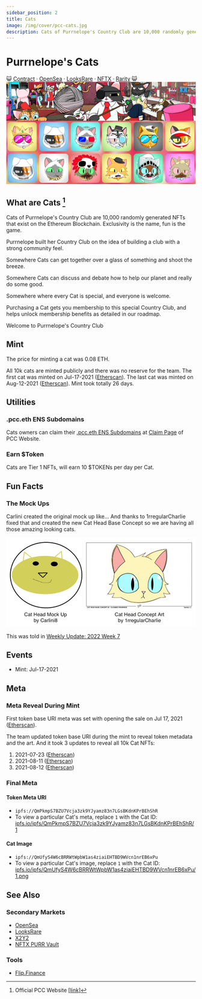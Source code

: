 ```yaml
---
sidebar_position: 2
title: Cats
image: /img/cover/pcc-cats.jpg
description: Cats of Purrnelope's Country Club are 10,000 randomly generated NFTs that exist on the Ethereum Blockchain. Exclusivity is the name, fun is the game.
---
```


# Purrnelope's Cats

😺
[Contract](https://etherscan.io/address/0x9759226b2f8ddeff81583e244ef3bd13aaa7e4a1) ·
[OpenSea](https://opensea.io/collection/purrnelopes-country-club) ·
[LooksRare](https://looksrare.org/collections/0x9759226B2F8ddEFF81583e244Ef3bd13AAA7e4A1) ·
[NFTX](https://nftx.io/vault/0xe581f272706581f9dcc362df3c7934e99192c492/) ·
[Rarity](https://rarity.tools/purrnelopes-country-club)
😺
![](./assets/pcc-cats.jpg)

## What are Cats [^1]

Cats of Purrnelope's Country Club are 10,000 randomly generated NFTs that exist on the Ethereum Blockchain. Exclusivity is the name, fun is the game.

Purrnelope built her Country Club on the idea of building a club with a strong community feel.

Somewhere Cats can get together over a glass of something and shoot the breeze.

Somewhere Cats can discuss and debate how to help our planet and really do some good.

Somewhere where every Cat is special, and everyone is welcome.

Purchasing a Cat gets you membership to this special Country Club, and helps unlock membership benefits as detailed in our roadmap.

Welcome to Purrnelope's Country Club

## Mint

The price for minting a cat was 0.08 ETH. 

All 10k cats are minted publicly and there was no reserve for the team. The first cat was minted on Jul-17-2021 ([Etherscan](https://etherscan.io/tx/0x0f4f02694c8e5c6ca9f28657d9068de2bac4d740e51ddd492e31846ed47f7073)). The last cat was minted on Aug-12-2021 ([Etherscan](https://etherscan.io/tx/0xbbef40b36f13d1ed7873800eec208f392506c83344d338bd3a48f05850d20104)). Mint took totally 26 days.

## Utilities

### .pcc.eth ENS Subdomains

Cats owners can claim their [.pcc.eth ENS Subdomains](../../ens/index.md) at [Claim Page](https://www.purrnelopescountryclub.com/claim/ens) of PCC Website.

### Earn $Token

Cats are Tier 1 NFTs, will earn 10 $TOKENs per day per Cat.

## Fun Facts

### The Mock Ups

Carlini created the original mock up like... And thanks to 1rregularCharlie fixed that and created the new Cat Head Base Concept so we are having all those amazing looking cats. 

![Mock Ups by Carlini8 and Cat Head Concept Art by 1rregularCharlie](./assets/cat_head_concept_art.jpg)

This was told in [Weekly Update: 2022 Week 7](/posts/weekly-update/2022w07)

## Events

- Mint: Jul-17-2021

## Meta

### Meta Reveal During Mint

First token base URI meta was set with opening the sale on Jul 17, 2021 ([Etherscan](https://etherscan.io/tx/0xadabe2454200814f4e9b6f5d26aa7b4d81dff07170227805435ddb998663d7cd)).

The team updated token base URI during the mint to reveal token metadata and the art. And it took 3 updates to reveal all 10k Cat NFTs:

1. 2021-07-23 ([Etherscan](https://etherscan.io/tx/0xbc46da75d7c30069da628f1d787bd4898b523457ba5b072ce034bc96771dc496))
1. 2021-08-11 ([Etherscan](https://etherscan.io/tx/0x1f49bf48f80ab4a8f4b6f277e858545e9a816cecfe51658efbc5f0b74c4e2b16))
1. 2021-08-12 ([Etherscan](https://etherscan.io/tx/0x05b1525043916b5a079fafb46de67fc0c144a81add8ce87d46cec26f1a21020d))

### Final Meta

#### Token Meta URI

- `ipfs://QmPkmpS7BZU7Vcja3zk9YJyamz83n7LGsBKdnKPrBEhShR`
- To view a particular Cat's meta, replace `1` with the Cat ID:
  [ipfs.io/ipfs/QmPkmpS7BZU7Vcja3zk9YJyamz83n7LGsBKdnKPrBEhShR/1](https://ipfs.io/ipfs/QmPkmpS7BZU7Vcja3zk9YJyamz83n7LGsBKdnKPrBEhShR/1)

#### Cat Image

- `ipfs://QmUfyS4W6cBRRWtWpbW1as4ziaiEHTBD9WVcn1nrEB6xPu`
- To view a particular Cat's image, replace `1` with the Cat ID:
  [ipfs.io/ipfs/QmUfyS4W6cBRRWtWpbW1as4ziaiEHTBD9WVcn1nrEB6xPu/1.png](https://ipfs.io/ipfs/QmUfyS4W6cBRRWtWpbW1as4ziaiEHTBD9WVcn1nrEB6xPu/1.png)

## See Also

### Secondary Markets

- [OpenSea](https://opensea.io/collection/purrnelopes-country-club)
- [LooksRare](https://looksrare.org/collections/0x9759226B2F8ddEFF81583e244Ef3bd13AAA7e4A1)
- [X2Y2](https://x2y2.io/collection/purrnelopes-country-club/items)
- [NFTX PURR Vault](https://nftx.io/vault/0xe581f272706581f9dcc362df3c7934e99192c492/)

### Tools

- [Flip.Finance](https://www.flips.finance/collection/purrnelopes-country-club)

[^1]: Official PCC Website [[link](https://www.purrnelopescountryclub.com)]
